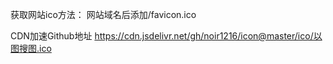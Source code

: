 获取网站ico方法：
网站域名后添加/favicon.ico

CDN加速Github地址
https://cdn.jsdelivr.net/gh/noir1216/icon@master/ico/以图搜图.ico
